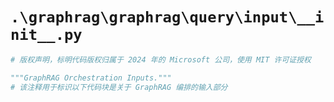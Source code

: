 # `.\graphrag\graphrag\query\input\__init__.py`

```py
# 版权声明，标明代码版权归属于 2024 年的 Microsoft 公司，使用 MIT 许可证授权

"""GraphRAG Orchestration Inputs."""
# 该注释用于标识以下代码块是关于 GraphRAG 编排的输入部分
```